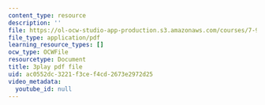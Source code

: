 ```yaml
---
content_type: resource
description: ''
file: https://ol-ocw-studio-app-production.s3.amazonaws.com/courses/7-91j-foundations-of-computational-and-systems-biology-spring-2014/ac0552dc3221f3cef4cd2673e2972d25_RBPcKbEvK3U.pdf
file_type: application/pdf
learning_resource_types: []
ocw_type: OCWFile
resourcetype: Document
title: 3play pdf file
uid: ac0552dc-3221-f3ce-f4cd-2673e2972d25
video_metadata:
  youtube_id: null
---
```

